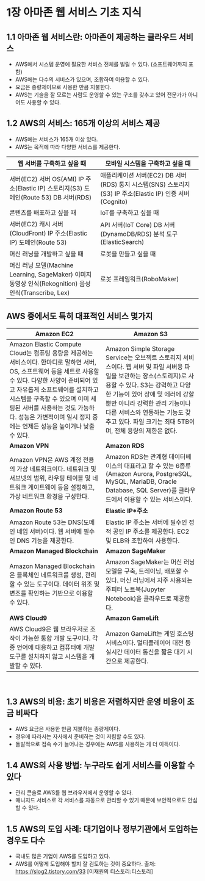 # 1장 아마존 웹 서비스 기초 지식
## 1.1 아마존 웹 서비스란: 아마존이 제공하는 클라우드 서비스
- AWS에서 시스템 운영에 필요한 서비스 전체를 빌릴 수 있다. (소프트웨어까지 포함)
- AWS에는 다수의 서비스가 있으며, 조합하여 이용할 수 있다.
- 요금은 종량제이므로 사용한 만큼 지불한다.
- AWS는 기술을 잘 모르는 사람도 운영할 수 있는 구조를 갖추고 있어 전문가가 아니어도 사용할 수 있다.
 
## 1.2 AWS의 서비스: 165개 이상의 서비스 제공
- AWS에는 서비스가 165개 이상 있다.
- AWS는 목적에 따라 다양한 서비스를 제공한다.

| 웹 서버를 구축하고 싶을 때                                                                             | 모바일 시스템을 구축하고 싶을 떄                                                                         |
|--------------------------------------------------------------------------------------------------------|----------------------------------------------------------------------------------------------------------|
| 서버(EC2) 서버 OS(AMI) IP 주소(Elastic IP) 스토리지(S3) 도메인(Route 53) DB 서버(RDS)                  | 애플리케이션 서버(EC2) DB 서버(RDS) 통지 시스템(SNS) 스토리지(S3) IP 주소(Elastic IP) 인증 서버(Cognito) |
| 콘텐츠를 배포하고 싶을 때                                                                              | IoT를 구축하고 싶을 때                                                                                   |
| 서버(EC2) 캐시 서버(CloudFront) IP 주소(Elastic IP) 도메인(Route 53)                                   | API 서버(IoT Core) DB 서버(DynamoDB/RDS) 분석 도구(ElasticSearch)                                        |
| 머신 러닝을 개발하고 싶을 때                                                                           | 로봇을 만들고 싶을 때                                                                                    |
| 머신 러닝 모델(Machine Learning, SageMaker) 이미지 동영상 인식(Rekognition) 음성 인식(Transcribe, Lex) | 로봇 프레임워크(RoboMaker)                                                                               |


## AWS 중에서도 특히 대표적인 서비스 몇가지
| Amazon EC2                                                                                                                                                                                                                                                                                                                                 | Amazon S3                                                                                                                                                                                                                                                                                                                 |
|--------------------------------------------------------------------------------------------------------------------------------------------------------------------------------------------------------------------------------------------------------------------------------------------------------------------------------------------|---------------------------------------------------------------------------------------------------------------------------------------------------------------------------------------------------------------------------------------------------------------------------------------------------------------------------|
| Amazon Elastic Compute Cloud는 컴퓨팅 용량을 제공하는 서비스이다. 한마디로 말하면 서버, OS, 소프트웨어 등을 세트로 사용할 수 있다. 다양한 사양이 준비되어 있고 자유롭게 소프트웨어를 설치하고 시스템을 구축할 수 있으며 이미 세팅된 서버를 사용하는 것도 가능하다. 성능은 가변적이며 일시 정지 중에는 언제든 성능을 높이거나 낮출 수 있다. | Amazon Simple Storage Service는 오브젝트 스토리지 서비스이다. 웹 서버 및 파일 서버용 파일을 보관하는 장소(스토리지)로 사용할 수 있다. S3는 강력하고 다양한 기능이 있어 장애 및 에러에 강할 뿐만 아니라 강력한 관리 기능이나 다른 서비스와 연동하는 기능도 갖추고 있다. 파일 크기는 최대 5TB이며, 전체 용량의 제한은 없다. |
| **Amazon VPN**| **Amazon RDS**                                                                                                                                                                                                                                                                                                                |
| Amazon VPN은 AWS 계정 전용의 가상 네트워크이다. 네트워크 및 서브넷의 범위, 라우팅 테이블 및 네트워크 게이트웨이 등을 설정하고, 가상 네트워크 환경을 구성한다.                                                                                                                                                                              | Amazon RDS는 관계형 데이터베이스의 대표라고 할 수 있는 6종류(Amazon Aurora, PostgreSQL, MySQL, MariaDB, Oracle Database, SQL Server)를 클라우드에서 이용할 수 있는 서비스이다.                                                                                                                                            |
| **Amazon Route 53**| **Elastic IP*주소**                                                                                                                                                                                                                                                                                                           |
| Amazon Route 53는 DNS(도메인 네입 서버)이다. 웹 서버에 필수인 DNS 기능을 제공한다.                                                                                                                                                                                                                                                         | Elastic IP 주소는 서버에 필수인 정적 공인 IP 주소를 제공한다. EC2 및 ELB와 조합하여 사용한다.                                                                                                                                                                                                                             |
| **Amazon Managed Blockchain** | **Amazon SageMaker**                                                                                                                                                                                                                                                                                                          |
| Amazon Managed Blockchain은 블록체인 네트워크를 생성, 관리할 수 있는 도구이다. 데이터 위조 및 변조를 확인하는 기반으로 이용할 수 있다.                                                                                                                                                                                                     | Amazon SageMaker는 머신 러닝 모델을 구축, 트레이닝, 배포할 수 있다. 머신 러닝에서 자주 사용되는 주피터 노트북(Jupyter Notebook)을 클라우드로 제공한다.                                                                                                                                                                    |
| **AWS Cloud9** | **Amazon GameLift**                                                                                                                                                                                                                                                                                                          |
| AWS Cloud9은 웹 브라우저로 조작이 가능한 통합 개발 도구이다. 각종 언어에 대응하고 컴퓨터에 개발 도구를 설치하지 않고 시스템을 개발할 수 있다.                                                                                                                                                                                              |  Amazon GameLift는 게임 호스팅 서비스이다. 멀티플레이어 대전 등 실시간 데이터 통신을 짧은 대기 시간으로 제공한다.                                                                                                                                                                                                         |
 
## 1.3 AWS의 비용: 초기 비용은 저렴하지만 운영 비용이 조금 비싸다
- AWS 요금은 사용한 만큼 지불하는 종량제이다.
- 경우에 따라서는 자사에서 준비하는 것이 저렴할 수도 있다.
- 돌발적으로 접속 수가 늘어나는 경우에는 AWS를 사용하는 게 더 이득이다.
 
## 1.4 AWS의 사용 방법: 누구라도 쉽게 서비스를 이용할 수 있다
- 관리 콘솔로 AWS를 웹 브라우저에서 운영할 수 있다.
- 매니지드 서비스로 각 서비스를 자동으로 관리할 수 있기 때문에 보안적으로도 안심할 수 있다.
 
## 1.5 AWS의 도입 사례: 대기업이나 정부기관에서 도입하는 경우도 다수
- 국내도 많은 기업이 AWS를 도입하고 있다.
- AWS를 어떻게 도입해야 할지 잘 검토하는 것이 중요하다.
출처: https://slog2.tistory.com/33 [이재원의 티스토리:티스토리]
